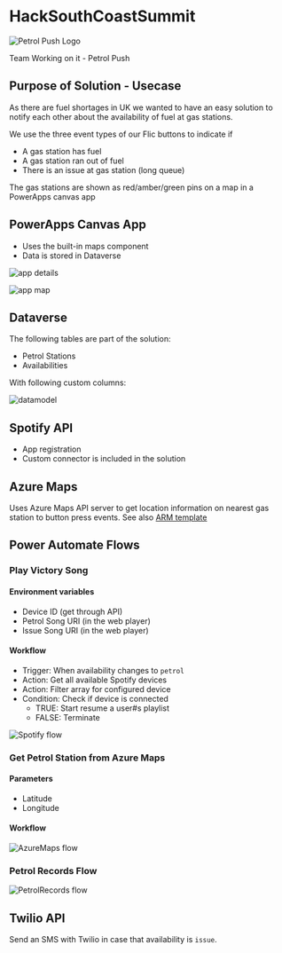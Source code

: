 # HackSouthCoastSummit

![Petrol Push Logo](docs/Petrol%20Push.png)

Team Working on it - Petrol Push

## Purpose of Solution - Usecase

As there are fuel shortages in UK we wanted to have an easy solution to notify each other about the availability of fuel at gas stations.

We use the three event types of our Flic buttons to indicate if

- A gas station has fuel
- A gas station ran out of fuel
- There is an issue at gas station (long queue)

The gas stations are shown as red/amber/green pins on a map in a PowerApps canvas app

## PowerApps Canvas App

* Uses the built-in maps component
* Data is stored in Dataverse

![app details](docs/App-Details.png)

![app map](docs/App-Map.png)

## Dataverse

The following tables are part of the solution:

* Petrol Stations
* Availabilities

With following custom columns:

![datamodel](/docs/PetrolPush-datamodel.png)

## Spotify API

* App registration
* Custom connector is included in the solution

## Azure Maps

Uses Azure Maps API server to get location information on nearest gas station to button press events. See also [ARM template](src/AzureMaps_ARM.json)

## Power Automate Flows

### Play Victory Song

#### Environment variables

* Device ID (get through API)
* Petrol Song URI (in the web player)
* Issue Song URI (in the web player)

#### Workflow

* Trigger: When availability changes to `petrol`
* Action: Get all available Spotify devices
* Action: Filter array for configured device
* Condition: Check if device is connected
  * TRUE: Start resume a user#s playlist
  * FALSE: Terminate

![Spotify flow](docs/PetrolPush-FlowSpotify.png)

### Get Petrol Station from Azure Maps

#### Parameters
* Latitude
* Longitude

#### Workflow

![AzureMaps flow](docs/AzureMaps-flow.png)

### Petrol Records Flow

![PetrolRecords flow](docs/PetrolRecords-flow.png)

## Twilio API

Send an SMS with Twilio in case that availability is `issue`.
